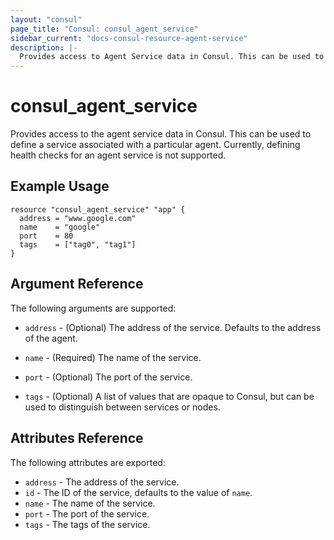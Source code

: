 ```yaml
---
layout: "consul"
page_title: "Consul: consul_agent_service"
sidebar_current: "docs-consul-resource-agent-service"
description: |-
  Provides access to Agent Service data in Consul. This can be used to define a service associated with a particular agent. Currently, defining health checks for an agent service is not supported.
---
```


# consul\_agent\_service

Provides access to the agent service data in Consul. This can be used to
define a service associated with a particular agent. Currently, defining
health checks for an agent service is not supported.

## Example Usage

```
resource "consul_agent_service" "app" {
  address = "www.google.com"
  name    = "google"
  port    = 80
  tags    = ["tag0", "tag1"]
}
```

## Argument Reference

The following arguments are supported:

* `address` - (Optional) The address of the service. Defaults to the
  address of the agent.

* `name` - (Required) The name of the service.

* `port` - (Optional) The port of the service.

* `tags` - (Optional) A list of values that are opaque to Consul,
  but can be used to distinguish between services or nodes.

## Attributes Reference

The following attributes are exported:

* `address` - The address of the service.
* `id` - The ID of the service, defaults to the value of `name`.
* `name` - The name of the service.
* `port` - The port of the service.
* `tags` - The tags of the service.
